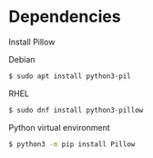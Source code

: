 # Dependencies

Install Pillow

Debian
```sh
$ sudo apt install python3-pil
```

RHEL
```sh
$ sudo dnf install python3-pillow
```

Python virtual environment
```sh
$ python3 -m pip install Pillow
```
